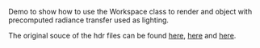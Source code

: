 Demo to show how to use the Workspace class to render and object with precomputed radiance transfer used as lighting.

The original souce of the hdr files can be found [here](https://polyhaven.com/a/lilienstein), [here](https://polyhaven.com/a/snowy_cemetery) and [here](https://polyhaven.com/a/photo_studio_loft_hall).
